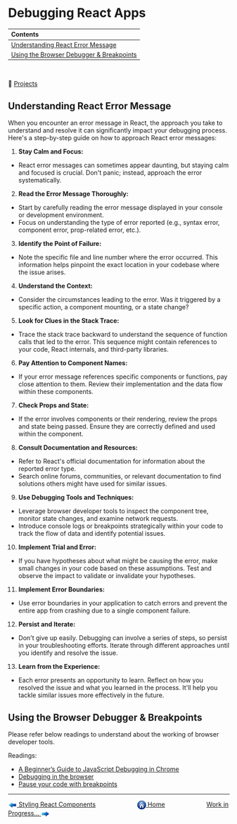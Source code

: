 # Debugging React Apps

| Contents                                                                       |
| :----------------------------------------------------------------------------- |
| [Understanding React Error Message](#understanding-react-error-message)        |
| [Using the Browser Debugger & Breakpoints](#understanding-react-error-message) |

&nbsp;

:notebook_with_decorative_cover: [Projects](projects/)

## Understanding React Error Message

When you encounter an error message in React, the approach you take to understand and resolve it can significantly impact your debugging process. Here's a step-by-step guide on how to approach React error messages:

1. **Stay Calm and Focus:**

- React error messages can sometimes appear daunting, but staying calm and focused is crucial. Don't panic; instead, approach the error systematically.

2. **Read the Error Message Thoroughly:**

- Start by carefully reading the error message displayed in your console or development environment.
- Focus on understanding the type of error reported (e.g., syntax error, component error, prop-related error, etc.).

3. **Identify the Point of Failure:**

- Note the specific file and line number where the error occurred. This information helps pinpoint the exact location in your codebase where the issue arises.

4. **Understand the Context:**

- Consider the circumstances leading to the error. Was it triggered by a specific action, a component mounting, or a state change?

5. **Look for Clues in the Stack Trace:**

- Trace the stack trace backward to understand the sequence of function calls that led to the error. This sequence might contain references to your code, React internals, and third-party libraries.

6. **Pay Attention to Component Names:**

- If your error message references specific components or functions, pay close attention to them. Review their implementation and the data flow within these components.

7. **Check Props and State:**

- If the error involves components or their rendering, review the props and state being passed. Ensure they are correctly defined and used within the component.

8. **Consult Documentation and Resources:**

- Refer to React's official documentation for information about the reported error type.
- Search online forums, communities, or relevant documentation to find solutions others might have used for similar issues.

9. **Use Debugging Tools and Techniques:**

- Leverage browser developer tools to inspect the component tree, monitor state changes, and examine network requests.
- Introduce console logs or breakpoints strategically within your code to track the flow of data and identify potential issues.

10. **Implement Trial and Error:**

- If you have hypotheses about what might be causing the error, make small changes in your code based on these assumptions. Test and observe the impact to validate or invalidate your hypotheses.

11. **Implement Error Boundaries:**

- Use error boundaries in your application to catch errors and prevent the entire app from crashing due to a single component failure.

12. **Persist and Iterate:**

- Don't give up easily. Debugging can involve a series of steps, so persist in your troubleshooting efforts. Iterate through different approaches until you identify and resolve the issue.

13. **Learn from the Experience:**

- Each error presents an opportunity to learn. Reflect on how you resolved the issue and what you learned in the process. It'll help you tackle similar issues more effectively in the future.

## Using the Browser Debugger & Breakpoints

Please refer below readings to understand about the working of browser developer tools.

Readings:

- [A Beginner’s Guide to JavaScript Debugging in Chrome](https://coderpad.io/blog/development/javascript-debugging-in-chrome/)
- [Debugging in the browser](https://javascript.info/debugging-chrome)
- [Pause your code with breakpoints](https://developer.chrome.com/docs/devtools/javascript/breakpoints)

---

[<img align="center" src="../images/left_arrow.png" height="20" width="20"/> Styling React Components](../005-styling-react-components/README.md)&nbsp; &nbsp; &nbsp; &nbsp; &nbsp; &nbsp; &nbsp; &nbsp; &nbsp; &nbsp; &nbsp; &nbsp; [<img align="center" src="../images/home.png" height="20" width="20"/> Home](../README.md) &nbsp; &nbsp; &nbsp; &nbsp; &nbsp; &nbsp; &nbsp; &nbsp; &nbsp; &nbsp; &nbsp; &nbsp;[Work in Progress... <img align="center" src="../images/right_arrow.png" height="20" width="20"/>]()
